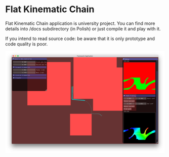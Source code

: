 # Flat Kinematic Chain

Flat Kinematic Chain application is university project. You can find more details into /docs subdirectory (in Polish) or just compile it and play with it.

If you intend to read source code: be aware that it is only prototype and code quality is poor.

![Commit 2bd3a92 state](docs/screenshot-2bd3a92.png)